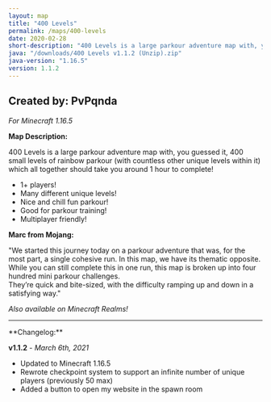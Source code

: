 ```yaml
---
layout: map
title: "400 Levels"
permalink: /maps/400-levels
date: 2020-02-28
short-description: "400 Levels is a large parkour adventure map with, you guessed it, 400 small levels of parkour!"
java: "/downloads/400 Levels v1.1.2 (Unzip).zip"
java-version: "1.16.5"
version: 1.1.2
---
```

Created by: PvPqnda
-
*For Minecraft 1.16.5*

**Map Description:**

400 Levels is a large parkour adventure map with, you guessed it, 400 small levels of rainbow parkour (with countless other unique levels within it) which all together should take you around 1 hour to complete!

- 1+ players!
- Many different unique levels!
- Nice and chill fun parkour!
- Good for parkour training!
- Multiplayer friendly!

**Marc from Mojang:**

"We started this journey today on a parkour adventure that was, for the most part, a single cohesive run. 
In this map, we have its thematic opposite. While you can still complete this in one run, this map is broken up into four hundred mini parkour challenges.<br>They’re quick and bite-sized, with the difficulty ramping up and down in a satisfying way."

*Also available on Minecraft Realms!*
<hr>
**Changelog:**

**v1.1.2** - *March 6th, 2021*

- Updated to Minecraft 1.16.5
- Rewrote checkpoint system to support an infinite number of unique players (previously 50 max)
- Added a button to open my website in the spawn room